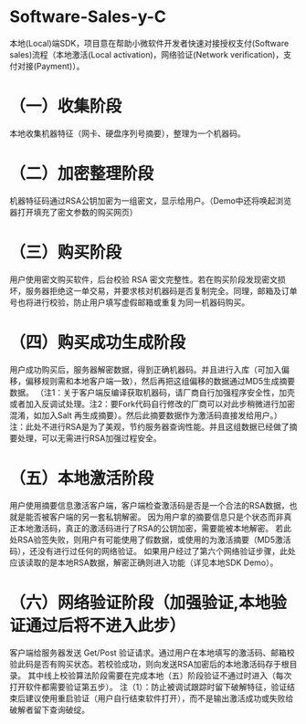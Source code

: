 # Software-Sales-y-C
本地(Local)端SDK，项目意在帮助小微软件开发者快速对接授权支付(Software sales)流程（本地激活(Local activation)，网络验证(Network verification)，支付对接(Payment)）。
# （一）收集阶段
本地收集机器特征（网卡、硬盘序列号摘要），整理为一个机器码。
# （二）加密整理阶段
机器特征码通过RSA公钥加密为一组密文，显示给用户。（Demo中还将唤起浏览器打开填充了密文参数的购买网页）
# （三）购买阶段
用户使用密文购买软件，后台校验 RSA 密文完整性。若在购买阶段发现密文损坏，服务器拒绝这一单交易，并要求核对机器码是否复制完全。同理，邮箱及订单号也将进行校验，防止用户填写虚假邮箱或重复为同一机器码购买。
# （四）购买成功生成阶段
用户成功购买后，服务器解密数据，得到正确机器码。并且进行入库（可加入偏移，偏移规则需和本地客户端一致），然后再把这组偏移的数据通过MD5生成摘要数据。
（注1：关于客户端反编译获取机器码，请厂商自行加强程序安全性，加壳或者加入反调试处理。注2：要Fork代码自行修改的厂商可以对此步稍微进行加密混淆，如加入Salt 再生成摘要）。然后此摘要数据作为激活码直接发给用户。）
注：此处不进行RSA是为了美观，节约服务器查询性能。并且这组数据已经做了摘要处理，可以无需进行RSA加强过程安全。
# （五）本地激活阶段
用户使用摘要信息激活客户端，客户端检查激活码是否是一个合法的RSA数据，也就是能否被客户端的另一套私钥解密。 因为用户拿的摘要信息只是个状态而非真正本地激活码，真正的激活码进行了RSA的公钥加密，需要能被本地解密。
若此处RSA验签失败，则用户有可能使用了假数据，或使用的为激活摘要（MD5激活码），还没有进行过任何的网络验证。
如果用户经过了第六个网络验证步骤，此处应该读取的是本地RSA数据，解密正确则进入功能（详见本地SDK Demo）。
# （六）网络验证阶段（加强验证,本地验证通过后将不进入此步）
客户端给服务器发送 Get/Post 验证请求。通过用户在本地填写的激活码、邮箱校验此码是否有购买状态。若校验成功，则向发送RSA加密后的本地激活码存于根目录。
其中线上校验算法阶段需要在完成本地（五）阶段验证不通过时进入（每次打开软件都需要验证第五步）。
注（1）：防止被调试跟踪时留下破解特征，验证结束后建议使用重启验证（用户自行结束软件打开），而不是输出激活成功或失败给破解者留下查询破绽。
